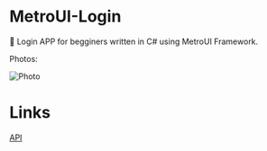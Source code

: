 # MetroUI-Login
🐰 Login APP for begginers written in C# using MetroUI Framework.

Photos:

![Photo](https://images-ext-1.discordapp.net/external/AmnO_ra_X5TiNEYwkaaOBsY6eJ6rePuFX2LuYt1w8e8/https/i.imgur.com/haM6ZS3.png)

# Links
[API](https://agify.io/)
